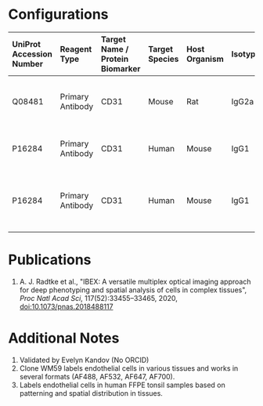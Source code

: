 # Configurations

| UniProt Accession Number   | Reagent Type     | Target Name / Protein Biomarker   | Target Species   | Host Organism   | Isotype   | Clonality          | Vendor            | Catalog Number   | Conjugate   | RRID       | Availability   | Method                 | Tissue Preservation               | Target Tissue   | Tissue State   | Detergent         | Antigen Retrieval Conditions                                  | Dye Inactivation Conditions   | Recommend   | Agree                                    | Disagree   | Contributor         | Notes       |
|:---------------------------|:-----------------|:----------------------------------|:-----------------|:----------------|:----------|:-------------------|:------------------|:-----------------|:------------|:-----------|:---------------|:-----------------------|:----------------------------------|:----------------|:---------------|:------------------|:--------------------------------------------------------------|:------------------------------|:------------|:-----------------------------------------|:-----------|:--------------------|:------------|
| Q08481                     | Primary Antibody | CD31                              | Mouse            | Rat             | IgG2a     | MEC13.3            | BioLegend         | 102516           | AF647       | AB_2161029 | Stock          | IBEX2D Manual          | 1:4 Cytofix/Cytoperm Fixed Frozen | Small Intestine | NA             | 0.3% Triton-X-100 | NA                                                            | 1 mg/ml LiBH4 15 minutes      | Yes         | 0000-0003-4379-8967 [[1](#publications)] | NA         | 0000-0003-4379-8967 | [1](#notes) |
| P16284                     | Primary Antibody | CD31                              | Human            | Mouse           | IgG1      | WM59               | BioLegend         | 303112           | AF647       | AB_493076  | Stock          | Multiplexed 2D Imaging | 1:4 Cytofix/Cytoperm Fixed Frozen | Lymph Node      | NA             | 0.3% Triton-X-100 | NA                                                            | NA                            | Yes         | 0000-0003-4379-8967                      | NA         | 0000-0003-4379-8967 | [2](#notes) |
| P16284                     | Primary Antibody | CD31                              | Human            | Mouse           | IgG1      | C31.3+C31.7+C31.10 | Novus Biologicals | NBP2-47785AF647  | AF647       | NA         | Stock          | Multiplexed 2D Imaging | FFPE                              | Tonsil          | NA             | 0.3% Triton-X-100 | pH 6 for 40 minutes at 95C (AR6 Akoya Biosciences AR600250ML) | NA                            | Yes         | 0000-0003-4379-8967                      | NA         | 0000-0003-4379-8967 | [3](#notes) |

# Publications

<a name="publications"></a>
1. A. J. Radtke et al., "IBEX: A versatile multiplex optical imaging approach for deep phenotyping and spatial analysis of cells in complex tissues", *Proc Natl Acad Sci*, 117(52):33455–33465, 2020, [doi:10.1073/pnas.2018488117](https://doi.org/10.1073/pnas.2018488117)


# Additional Notes

<a name="notes"></a>
1. Validated by Evelyn Kandov (No ORCID)
2. Clone WM59 labels endothelial cells in various tissues and works in several formats (AF488, AF532, AF647, AF700).
3. Labels endothelial cells in human FFPE tonsil samples based on patterning and spatial distribution in tissues.
